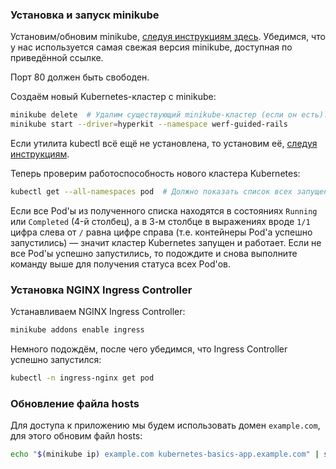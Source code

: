 ### Установка и запуск minikube

Установим/обновим minikube, [следуя инструкциям здесь](https://minikube.sigs.k8s.io/docs/start/). Убедимся, что у нас используется самая свежая версия minikube, доступная по приведённой ссылке.

Порт 80 должен быть свободен.

Создаём новый Kubernetes-кластер с minikube:
```bash
minikube delete  # Удалим существующий minikube-кластер (если он есть).
minikube start --driver=hyperkit --namespace werf-guided-rails
```

Если утилита kubectl всё ещё не установлена, то установим её, [следуя инструкциям](https://kubernetes.io/docs/tasks/tools/install-kubectl-macos/).

Теперь проверим работоспособность нового кластера Kubernetes:
```bash
kubectl get --all-namespaces pod  # Должно показать список всех запущенных в кластере Pod'ов.
```

Если все Pod'ы из полученного списка находятся в состояниях `Running` или `Completed` (4-й столбец), а в 3-м столбце в выражениях вроде `1/1` цифра слева от `/` равна цифре справа (т.е. контейнеры Pod'а успешно запустились) — значит кластер Kubernetes запущен и работает. Если не все Pod'ы успешно запустились, то подождите и снова выполните команду выше для получения статуса всех Pod'ов.

### Установка NGINX Ingress Controller

Устанавливаем NGINX Ingress Controller:
```bash
minikube addons enable ingress
```

Немного подождём, после чего убедимся, что Ingress Controller успешно запустился:
```bash
kubectl -n ingress-nginx get pod
```

### Обновление файла hosts

Для доступа к приложению мы будем использовать домен `example.com`, для этого обновим файл hosts:
```bash
echo "$(minikube ip) example.com kubernetes-basics-app.example.com" | sudo tee -a /etc/hosts
```
